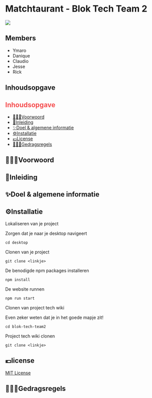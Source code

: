 # Matchtaurant - Blok Tech Team 2
<img src="https://i.postimg.cc/tJMJR1zd/logomatchtaurant.png">

## Members 

- Ymaro
- Danique
- Claudio
- Jesse
- Rick

## Inhoudsopgave

<section>
  <h2 style="color: #F54E4F">Inhoudsopgave</h2>
  <section>
    <ul>
      <li><a href="#voorwoord">🦹🏽‍♀️Voorwoord</a></li>
      <li><a href="#inleiding">📜Inleiding</a></li>
      <li><a href="#idee">✨Doel & algemene informatie</a></li>
      <li><a href="#installatie">⚙️Installatie</a></li>
      <li><a href="#license">💶License</a></li>
      <li><a href="#gedragsregels">👮🏽‍♀️Gedragsregels</a></li>
    </ul>
  </section>
</section>

<section>
  <h2 id="voorwoord">🦹🏽‍♀️Voorwoord</h2>

</section>
  
<section>
  <h2 id="inleiding">📜Inleiding</h2>

</section>
  
<section>
  <h2 id="idee">✨Doel & algemene informatie</h2>

</section>
  
<section>
  <h2 id="installatie">⚙️Installatie</h2>
  <p>Lokaliseren van je project</p>
<p>Zorgen dat je naar je desktop navigeert</p>

```
cd desktop
```

<p>Clonen van je project</p>

```
git clone <linkje>
```

<p>De benodigde npm packages installeren</p>

```
npm install
```

<p>De website runnen</p>

```
npm run start
```

<p>Clonen van project tech wiki</p>
<p>Even zeker weten dat je in het goede mapje zit!</p>

```
cd blok-tech-team2
```

<p>Project tech wiki clonen</p>

```
git clone <linkje>
```
</section>
  
<section>
  <h2 id="license">💶license</h2>
  <a href="https://github.com/WyroneBlue/blok-tech-team2/blob/feat/readme/LICENSE">MIT License</a>
</section>
  
<section>
  <h2 id="gedragsregels">👮🏽‍♀️Gedragsregels</h2>

</section>
  
